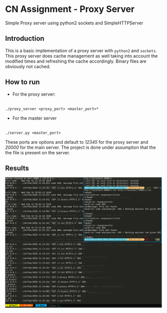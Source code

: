 # CN Assignment - Proxy Server

Simple Proxy server using python2 sockets and SimpleHTTPServer

## Introduction

This is a basic implementation of a proxy server with `python2` and `sockets`.
This proxy server does cache management as well taking into account the modified
times and refreshing the cache accordingly. Binary files are obviously not
cached.

## How to run

- For the proxy server:

```

./proxy_server <proxy_port> <master_port>*

```

- For the master server

```

./server.py <master_port>

```

These ports are options and default to _12345_ for the proxy server and _20000_
for the main server. The project is done under assumption that the the file is
present on the server.


## Results

![](./server_output.png)
